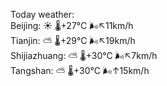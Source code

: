 Today weather:  
Beijing: ☀️ 🌡️+27°C 🌬️↖11km/h  
Tianjin: ⛅️  🌡️+29°C 🌬️↖19km/h  
Shijiazhuang: ⛅️  🌡️+30°C 🌬️↖7km/h  
Tangshan: ⛅️  🌡️+30°C 🌬️↑15km/h  
